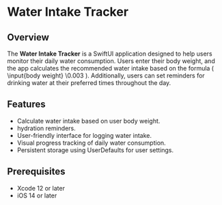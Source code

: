# Water Intake Tracker

## Overview

The **Water Intake Tracker** is a SwiftUI application designed to help users monitor their daily water consumption.
Users enter their body weight, and the app calculates the recommended water intake based on the formula \( \input{body weight} \0.003 \). Additionally,
users can set reminders for drinking water at their preferred times throughout the day.

## Features

- Calculate water intake based on user body weight.
- hydration reminders.
- User-friendly interface for logging water intake.
- Visual progress tracking of daily water consumption.
- Persistent storage using UserDefaults for user settings.

## Prerequisites

- Xcode 12 or later
- iOS 14 or later


